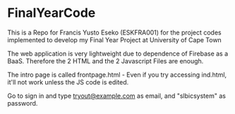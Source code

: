 # FinalYearCode
This is a Repo for Francis Yusto Eseko (ESKFRA001) for the project codes implemented to develop my Final Year Project at University of Cape Town

The web application is very lightweight due to dependence of Firebase as a BaaS. Therefore the 2 HTML and the 2 Javascript Files are enough.

The intro page is called frontpage.html - Even if you try accessing ind.html, it'll not work unless the JS code is edited.

Go to sign in and type tryout@example.com as email, and "slbicsystem" as password.

